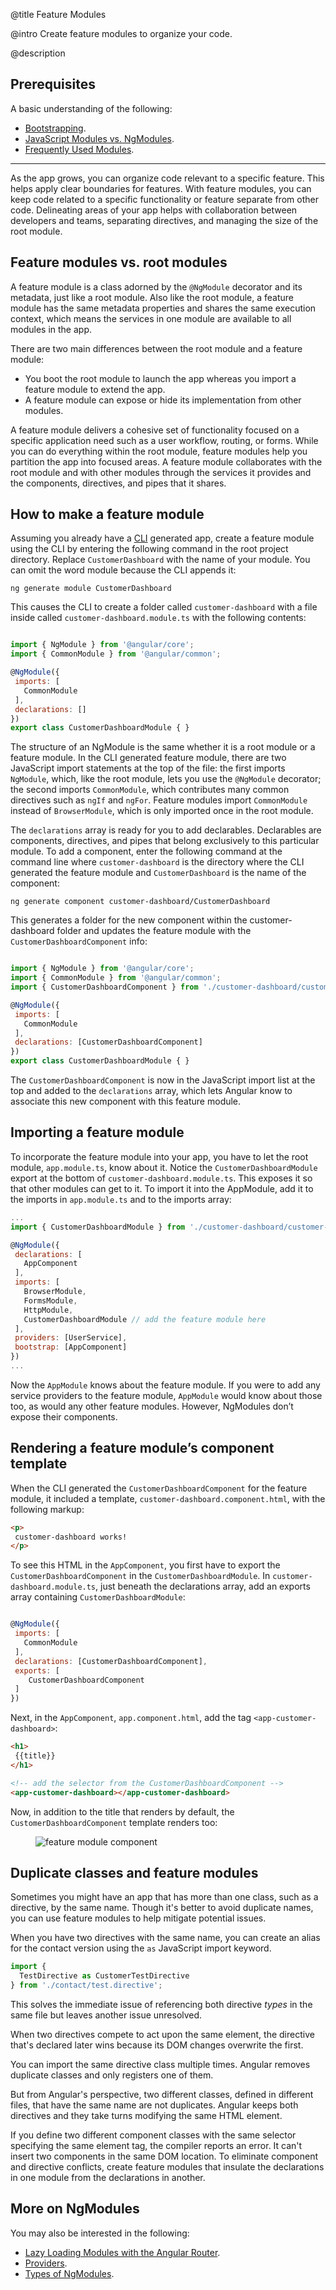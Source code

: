 @title
Feature Modules

@intro
Create feature modules to organize your code.

@description

## Prerequisites
A basic understanding of the following:
* [Bootstrapping](guide/bootstrapping). 
* [JavaScript Modules vs. NgModules](guide/ngmodule-vs-jsmodule). 
* [Frequently Used Modules](guide/frequent-ngmodules). 

<hr>

As the app grows, you can organize code relevant to a specific feature. 
This helps apply clear boundaries for features. With feature modules, 
you can keep code related to a specific functionality or feature 
separate from other code. Delineating areas of your 
app helps with collaboration between developers and teams, separating 
directives, and managing the size of the root module.

## Feature modules vs. root modules

A feature module is a class adorned by the `@NgModule` decorator 
and its metadata, just like a root module. Also like the root module, 
a feature module has the same metadata properties and shares the same 
execution context, which means the services in one module are 
available to all modules in the app.

There are two main differences between the root module and a feature module:

* You boot the root module to launch the app whereas you import a feature module to extend the app.
* A feature module can expose or hide its implementation from other modules.

A feature module delivers a cohesive set of functionality focused on a 
specific application need such as a user workflow, routing, or forms. 
While you can do everything within the root module, feature modules 
help you partition the app into focused areas. A feature module 
collaborates with the root module and with other modules through 
the services it provides and the components, directives, and 
pipes that it shares.

## How to make a feature module

Assuming you already have a [CLI]() generated app, create a feature 
module using the CLI by entering the following command in the 
root project directory. Replace `CustomerDashboard` with the 
name of your module. You can omit the word module because the CLI appends it:

```
ng generate module CustomerDashboard

```


This causes the CLI to create a folder called `customer-dashboard` with a file inside called `customer-dashboard.module.ts` with the following contents:


```javascript

import { NgModule } from '@angular/core';
import { CommonModule } from '@angular/common';

@NgModule({
 imports: [
   CommonModule
 ],
 declarations: []
})
export class CustomerDashboardModule { }

```


The structure of an NgModule is the same whether it is a root module or a feature module. In the CLI generated feature module, there are two JavaScript import statements at the top of the file: the first imports `NgModule`, which, like the root module, lets you use the `@NgModule` decorator; the second imports `CommonModule`, which contributes many common directives such as `ngIf` and `ngFor`. Feature modules import `CommonModule` instead of `BrowserModule`, which is only imported once in the root module.

The `declarations` array is ready for you to add declarables. Declarables
are components, directives, and pipes that belong exclusively to this particular module. To add a component, enter the following command at the command line where `customer-dashboard` is the directory where the CLI generated the feature module and `CustomerDashboard` is the name of the component:

```
ng generate component customer-dashboard/CustomerDashboard

```

This generates a folder for the new component within the customer-dashboard folder and updates the feature module with the `CustomerDashboardComponent` info:

```javascript

import { NgModule } from '@angular/core';
import { CommonModule } from '@angular/common';
import { CustomerDashboardComponent } from './customer-dashboard/customer-dashboard.component';

@NgModule({
 imports: [
   CommonModule
 ],
 declarations: [CustomerDashboardComponent]
})
export class CustomerDashboardModule { }

```

The `CustomerDashboardComponent` is now in the JavaScript import list at the top and added to the `declarations` array, which lets Angular know to associate this new component with this feature module.

 ## Importing a feature module 

To incorporate the feature module into your app, you have to let the root module, `app.module.ts`, know about it. Notice the `CustomerDashboardModule` export at the bottom of `customer-dashboard.module.ts`. This exposes it so that other modules can get to it. To import it into the AppModule, add it to the imports in `app.module.ts` and to the imports array:


```javascript
...
import { CustomerDashboardModule } from './customer-dashboard/customer-dashboard.module'; // import the feature module here so you can add it to the imports array below

@NgModule({
 declarations: [
   AppComponent
 ],
 imports: [
   BrowserModule,
   FormsModule,
   HttpModule,
   CustomerDashboardModule // add the feature module here
 ],
 providers: [UserService],
 bootstrap: [AppComponent]
})
...

```

Now the `AppModule` knows about the feature module. If you were to add any service providers to the feature module, `AppModule` would know about those too, as would any other feature modules. However, NgModules don’t expose their components.


## Rendering a feature module’s component template

When the CLI generated the `CustomerDashboardComponent` for the feature module, it included a template, `customer-dashboard.component.html`, with the following markup:

```html
<p>
 customer-dashboard works!
</p>
```


To see this HTML in the `AppComponent`, you first have to export the `CustomerDashboardComponent` in the `CustomerDashboardModule`. In `customer-dashboard.module.ts`, just beneath the declarations array, add an exports array containing `CustomerDashboardModule`:


```javascript

@NgModule({
 imports: [
   CommonModule
 ],
 declarations: [CustomerDashboardComponent],
 exports: [
	CustomerDashboardComponent
 ]
})
```


Next, in the `AppComponent`, `app.component.html`, add the tag `<app-customer-dashboard>`:


```html
<h1>
 {{title}}  
</h1>

<!-- add the selector from the CustomerDashboardComponent --> 
<app-customer-dashboard></app-customer-dashboard>

```

Now, in addition to the title that renders by default, the `CustomerDashboardComponent` template renders too:


<figure>
  <img src="generated/images/guide/feature-modules/feature-module.png" alt="feature module component">
</figure>

## Duplicate classes and feature modules

Sometimes you might have an app that has more than one class, such as a directive, by the same name. Though it's better to avoid duplicate names, you can use feature modules to help mitigate potential issues.

When you have two directives with the same name, you can create an alias 
for the contact version using the `as` JavaScript import keyword.

```typescript
import {
  TestDirective as CustomerTestDirective
} from './contact/test.directive';

```

This solves the immediate issue of referencing both directive _types_ in the same file but
leaves another issue unresolved.

When two directives compete to act upon the same element, the directive that's declared later wins because its DOM changes overwrite the first. 

You can import the same directive class multiple times. Angular removes duplicate classes and only registers one of them.

But from Angular's perspective, two different classes, defined in different files, that have the same name are not duplicates. Angular keeps both directives and they take turns modifying the same HTML element.

If you define two different component classes with the same selector specifying the same element tag, the compiler reports an error. It can't insert two components in the same DOM location. To eliminate component and directive conflicts, create feature modules that insulate the declarations in one module from the declarations in another.


## More on NgModules

You may also be interested in the following:
* [Lazy Loading Modules with the Angular Router](guide/lazy-loading-ngmodules).
* [Providers](guide/providers).
* [Types of NgModules](guide/module-types).
